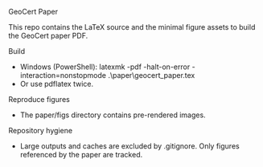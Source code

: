 GeoCert Paper

This repo contains the LaTeX source and the minimal figure assets to build the GeoCert paper PDF.

Build
- Windows (PowerShell): latexmk -pdf -halt-on-error -interaction=nonstopmode .\paper\geocert_paper.tex
- Or use pdflatex twice.

Reproduce figures
- The paper/figs directory contains pre-rendered images.

Repository hygiene
- Large outputs and caches are excluded by .gitignore. Only figures referenced by the paper are tracked.
